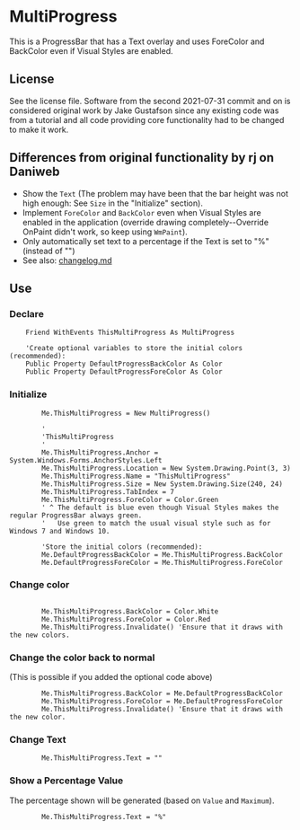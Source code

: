 # MultiProgress
This is a ProgressBar that has a Text overlay and uses ForeColor and BackColor even if Visual Styles are enabled.


## License
See the license file. Software from the second 2021-07-31 commit and on is considered original work by Jake Gustafson since any existing code was from a tutorial and all code providing core functionality had to be changed to make it work.


## Differences from original functionality by rj on Daniweb
- Show the `Text` (The problem may have been that the bar height was not high enough: See `Size` in the "Initialize" section).
- Implement `ForeColor` and `BackColor` even when Visual Styles are enabled in the application (override drawing completely--Override OnPaint didn't work, so keep using `WmPaint`).
- Only automatically set text to a percentage if the Text is set to "%" (instead of "")
- See also: [changelog.md](changelog.md)


## Use

### Declare
```vb.net
    Friend WithEvents ThisMultiProgress As MultiProgress

	'Create optional variables to store the initial colors (recommended):
    Public Property DefaultProgressBackColor As Color
    Public Property DefaultProgressForeColor As Color

```

### Initialize
```vb.net
        Me.ThisMultiProgress = New MultiProgress()

        '
        'ThisMultiProgress
        '
        Me.ThisMultiProgress.Anchor = System.Windows.Forms.AnchorStyles.Left
        Me.ThisMultiProgress.Location = New System.Drawing.Point(3, 3)
        Me.ThisMultiProgress.Name = "ThisMultiProgress"
        Me.ThisMultiProgress.Size = New System.Drawing.Size(240, 24)
        Me.ThisMultiProgress.TabIndex = 7
        Me.ThisMultiProgress.ForeColor = Color.Green
        ' ^ The default is blue even though Visual Styles makes the regular ProgressBar always green.
        '   Use green to match the usual visual style such as for Windows 7 and Windows 10.

        'Store the initial colors (recommended):
        Me.DefaultProgressBackColor = Me.ThisMultiProgress.BackColor
        Me.DefaultProgressForeColor = Me.ThisMultiProgress.ForeColor
```

### Change color
```vb.net

        Me.ThisMultiProgress.BackColor = Color.White
        Me.ThisMultiProgress.ForeColor = Color.Red
        Me.ThisMultiProgress.Invalidate() 'Ensure that it draws with the new colors.

```

### Change the color back to normal
(This is possible if you added the optional code above)
```vb.net
        Me.ThisMultiProgress.BackColor = Me.DefaultProgressBackColor
        Me.ThisMultiProgress.ForeColor = Me.DefaultProgressForeColor
        Me.ThisMultiProgress.Invalidate() 'Ensure that it draws with the new color.
```

### Change Text
```vb.net
        Me.ThisMultiProgress.Text = ""
```

### Show a Percentage Value
The percentage shown will be generated (based on `Value` and `Maximum`).
```vb.net
        Me.ThisMultiProgress.Text = "%"
```
